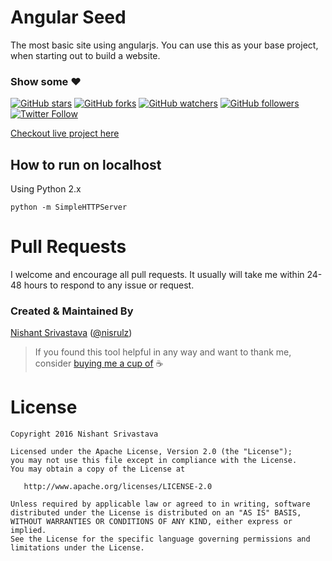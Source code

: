 # Angular Seed
The most basic site using angularjs. You can use this as your base project, when starting out to build a website.

### Show some :heart:
[![GitHub stars](https://img.shields.io/github/stars/nisrulz/angular-seed.svg?style=social&label=Star)](https://github.com/nisrulz/angular-seed) [![GitHub forks](https://img.shields.io/github/forks/nisrulz/angular-seed.svg?style=social&label=Fork)](https://github.com/nisrulz/angular-seed/fork) [![GitHub watchers](https://img.shields.io/github/watchers/nisrulz/angular-seed.svg?style=social&label=Watch)](https://github.com/nisrulz/angular-seed) [![GitHub followers](https://img.shields.io/github/followers/nisrulz.svg?style=social&label=Follow)](https://github.com/nisrulz/angular-seed)  
[![Twitter Follow](https://img.shields.io/twitter/follow/nisrulz.svg?style=social)](https://twitter.com/nisrulz)

[Checkout live project here](https://angular-seed-d802a.firebaseapp.com)

How to run on localhost
-----------------------

Using Python 2.x
```
python -m SimpleHTTPServer
```

# Pull Requests
I welcome and encourage all pull requests. It usually will take me within 24-48 hours to respond to any issue or request.


### Created & Maintained By
[Nishant Srivastava](https://github.com/nisrulz) ([@nisrulz](https://www.twitter.com/nisrulz))

> If you found this tool helpful in any way and want to thank me, consider [buying me a cup of](https://www.paypal.me/nisrulz/5) :coffee:


License
=======

    Copyright 2016 Nishant Srivastava

    Licensed under the Apache License, Version 2.0 (the "License");
    you may not use this file except in compliance with the License.
    You may obtain a copy of the License at

       http://www.apache.org/licenses/LICENSE-2.0

    Unless required by applicable law or agreed to in writing, software
    distributed under the License is distributed on an "AS IS" BASIS,
    WITHOUT WARRANTIES OR CONDITIONS OF ANY KIND, either express or implied.
    See the License for the specific language governing permissions and
    limitations under the License.
